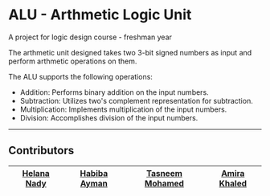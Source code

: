 # ALU - Arthmetic Logic Unit
A project for logic design course - freshman year 

The arthmetic unit designed takes two 3-bit signed numbers as input and perform arthmetic operations on them.

The ALU supports the following operations:

- Addition: Performs binary addition on the input numbers.
- Subtraction: Utilizes two's complement representation for subtraction.
- Multiplication: Implements multiplication of the input numbers.
- Division: Accomplishes division of the input numbers.

-----

## Contributors

| [Helana Nady](https://github.com/HelanaNady) | [Habiba Ayman](https://github.com/habibayman) | [Tasneem Mohamed](https://github.com/Tasneemmohammed0) | [Amira Khaled](https://github.com/AmiraKhalid04)| 
|------|------|-------|-----|

